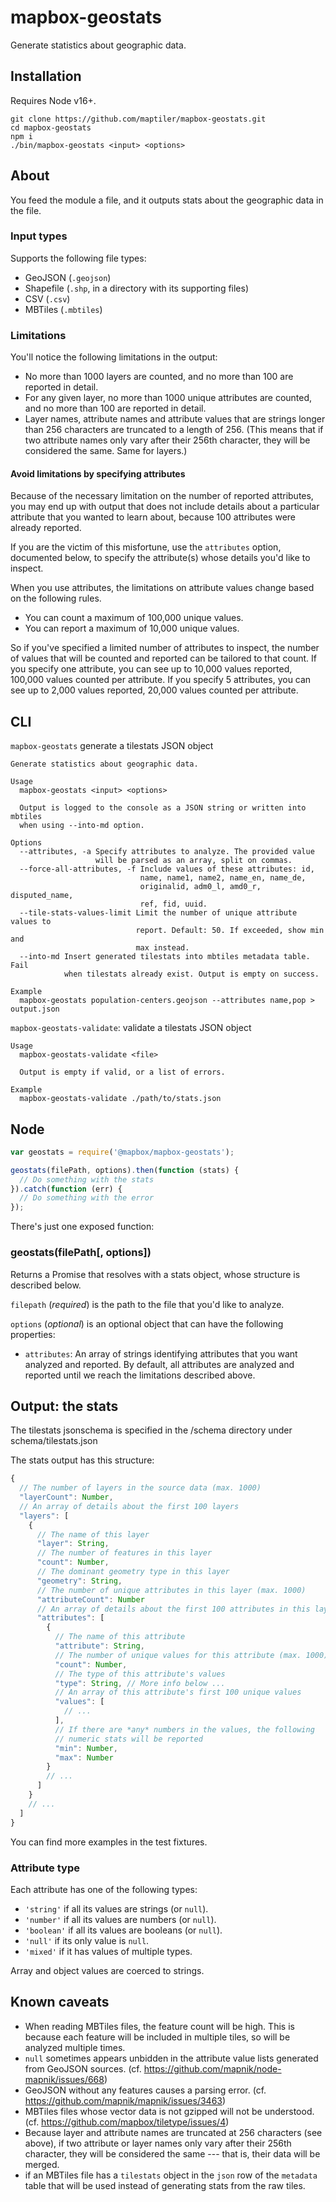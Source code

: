 # mapbox-geostats

Generate statistics about geographic data.

## Installation

Requires Node v16+.

```
git clone https://github.com/maptiler/mapbox-geostats.git
cd mapbox-geostats
npm i
./bin/mapbox-geostats <input> <options>
```

## About

You feed the module a file, and it outputs stats about the geographic data in the file.

### Input types

Supports the following file types:

- GeoJSON (`.geojson`)
- Shapefile (`.shp`, in a directory with its supporting files)
- CSV (`.csv`)
- MBTiles (`.mbtiles`)

### Limitations

You'll notice the following limitations in the output:

- No more than 1000 layers are counted, and no more than 100 are reported in detail.
- For any given layer, no more than 1000 unique attributes are counted, and no more than 100 are reported in detail.
- Layer names, attribute names and attribute values that are strings longer than 256 characters are truncated to a length of 256. (This means that if two attribute names only vary after their 256th character, they will be considered the same. Same for layers.)

#### Avoid limitations by specifying attributes

Because of the necessary limitation on the number of reported attributes, you may end up with output that does not include details about a particular attribute that you wanted to learn about, because 100 attributes were already reported.

If you are the victim of this misfortune, use the `attributes` option, documented below, to specify the attribute(s) whose details you'd like to inspect.

When you use attributes, the limitations on attribute values change based on the following rules.

- You can count a maximum of 100,000 unique values.
- You can report a maximum of 10,000 unique values.

So if you've specified a limited number of attributes to inspect, the number of values that will be counted and reported can be tailored to that count. If you specify one attribute, you can see up to 10,000 values reported, 100,000 values counted per attribute. If you specify 5 attributes, you can see up to 2,000 values reported, 20,000 values counted per attribute.

## CLI

`mapbox-geostats` generate a tilestats JSON object
```
Generate statistics about geographic data.

Usage
  mapbox-geostats <input> <options>

  Output is logged to the console as a JSON string or written into mbtiles
  when using --into-md option.

Options
  --attributes, -a Specify attributes to analyze. The provided value
                   will be parsed as an array, split on commas.
  --force-all-attributes, -f Include values of these attributes: id,
                             name, name1, name2, name_en, name_de,
                             originalid, adm0_l, amd0_r, disputed_name,
                             ref, fid, uuid.
  --tile-stats-values-limit Limit the number of unique attribute values to
                            report. Default: 50. If exceeded, show min and
                            max instead.
  --into-md Insert generated tilestats into mbtiles metadata table. Fail
            when tilestats already exist. Output is empty on success.

Example
  mapbox-geostats population-centers.geojson --attributes name,pop > output.json
```

`mapbox-geostats-validate`: validate a tilestats JSON object
```
Usage
  mapbox-geostats-validate <file>

  Output is empty if valid, or a list of errors.

Example
  mapbox-geostats-validate ./path/to/stats.json
```

## Node

```js
var geostats = require('@mapbox/mapbox-geostats');

geostats(filePath, options).then(function (stats) {
  // Do something with the stats
}).catch(function (err) {
  // Do something with the error
});
```

There's just one exposed function:

### geostats(filePath[, options])

Returns a Promise that resolves with a stats object, whose structure is described below.

`filepath` (*required*) is the path to the file that you'd like to analyze.

`options` (*optional*) is an optional object that can have the following properties:

- `attributes`: An array of strings identifying attributes that you want analyzed and reported. By default, all attributes are analyzed and reported until we reach the limitations described above.

## Output: the stats

The tilestats jsonschema is specified in the /schema directory under schema/tilestats.json

The stats output has this structure:

```js
{  
  // The number of layers in the source data (max. 1000)
  "layerCount": Number,
  // An array of details about the first 100 layers
  "layers": [
    {
      // The name of this layer
      "layer": String,
      // The number of features in this layer
      "count": Number,
      // The dominant geometry type in this layer
      "geometry": String,
      // The number of unique attributes in this layer (max. 1000)
      "attributeCount": Number
      // An array of details about the first 100 attributes in this layer
      "attributes": [
        {
          // The name of this attribute
          "attribute": String,
          // The number of unique values for this attribute (max. 1000)
          "count": Number,
          // The type of this attribute's values
          "type": String, // More info below ...
          // An array of this attribute's first 100 unique values
          "values": [
            // ...
          ],
          // If there are *any* numbers in the values, the following
          // numeric stats will be reported
          "min": Number,
          "max": Number
        }
        // ...
      ]
    }
    // ...
  ]
}
```

You can find more examples in the test fixtures.

### Attribute type

Each attribute has one of the following types:

- `'string'` if all its values are strings (or `null`).
- `'number'` if all its values are numbers (or `null`).
- `'boolean'` if all its values are booleans (or `null`).
- `'null'` if its only value is `null`.
- `'mixed'` if it has values of multiple types.

Array and object values are coerced to strings.

## Known caveats

- When reading MBTiles files, the feature count will be high. This is because each feature will be included in multiple tiles, so will be analyzed multiple times.
- `null` sometimes appears unbidden in the attribute value lists generated from GeoJSON sources. (cf. https://github.com/mapnik/node-mapnik/issues/668)
- GeoJSON without any features causes a parsing error. (cf. https://github.com/mapnik/mapnik/issues/3463)
- MBTiles files whose vector data is not gzipped will not be understood. (cf. https://github.com/mapbox/tiletype/issues/4)
- Because layer and attribute names are truncated at 256 characters (see above), if two attribute or layer names only vary after their 256th character, they will be considered the same --- that is, their data will be merged.
- if an MBTiles file has a `tilestats` object in the `json` row of the `metadata` table that will be used instead of generating stats from the raw tiles.
